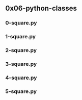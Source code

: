 ## 0x06-python-classes
### 0-square.py
### 1-square.py
### 2-square.py
### 3-square.py
### 4-square.py
### 5-square.py
